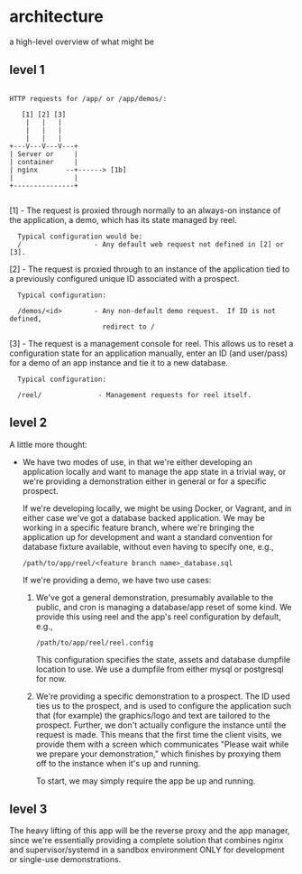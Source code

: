 # architecture #

a high-level overview of what might be

## level 1 ##

```

HTTP requests for /app/ or /app/demos/:

   [1] [2] [3]
    |   |   |
    |   |   |
    |   |   |
+---V---V---V---+
| Server or     |
| container     |          
| nginx       --+------> [1b]
|               |     
+---------------+     


```
[1] - The request is proxied through normally to an always-on instance of the
      application, a demo, which has its state managed by reel.

      Typical configuration would be:
      /                  - Any default web request not defined in [2] or [3].

[2] - The request is proxied through to an instance of the application tied to
      a previously configured unique ID associated with a prospect.

      Typical configuration:

      /demos/<id>        - Any non-default demo request.  If ID is not defined,
                           redirect to /

[3] - The request is a management console for reel.  This allows us to reset a
      configuration state for an application manually, enter an ID
      (and user/pass) for a demo of an app instance and tie it to a new
      database.

      Typical configuration:

      /reel/              - Management requests for reel itself.

## level 2 ##

A little more thought:

* We have two modes of use, in that we're either developing an application
  locally and want to manage the app state in a trivial way, or we're providing
  a demonstration either in general or for a specific prospect.

  If we're developing locally, we might be using Docker, or Vagrant, and in
  either case we've got a database backed application.  We may be working in a
  specific feature branch, where we're bringing the application up for
  development and want a standard convention for database fixture available,
  without even having to specify one, e.g.,

  ``/path/to/app/reel/<feature branch name>_database.sql``

  If we're providing a demo, we have two use cases:

  1. We've got a general demonstration, presumably available to the public, and
     cron is managing a database/app reset of some kind.  We provide this using
     reel and the app's reel configuration by default, e.g.,

     ``/path/to/app/reel/reel.config``

     This configuration specifies the state, assets and database dumpfile
     location to use.  We use a dumpfile from either mysql or postgresql for
     now.

  2. We're providing a specific demonstration to a prospect.  The ID used ties
     us to the prospect, and is used to configure the application such that (for
     example) the graphics/logo and text are tailored to the prospect.  Further,
     we don't actually configure the instance until the request is made.  This
     means that the first time the client visits, we provide them with a screen
     which communicates "Please wait while we prepare your demonstration," which
     finishes by proxying them off to the instance when it's up and running.

     To start, we may simply require the app be up and running.

## level 3 ##

The heavy lifting of this app will be the reverse proxy and the app manager,
since we're essentially providing a complete solution that combines nginx and
supervisor/systemd in a sandbox environment ONLY for development or single-use
demonstrations.
